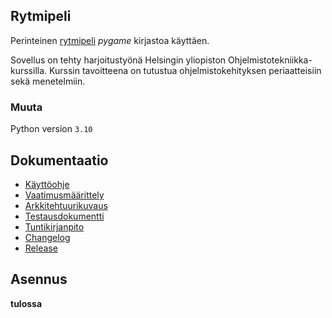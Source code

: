 ﻿## Rytmipeli

Perinteinen [rytmipeli](https://en.wikipedia.org/wiki/Rhythm_game) <em>pygame</em> kirjastoa käyttäen.<br>

Sovellus on tehty harjoitustyönä Helsingin yliopiston Ohjelmistotekniikka-kurssilla. Kurssin tavoitteena on tutustua ohjelmistokehityksen periaatteisiin sekä menetelmiin.
<br>

### Muuta

Python version `3.10`

## Dokumentaatio

-   [Käyttöohje](https://github.com/koenol/ot-harjoitustyo/tree/main/rhythm-game/dokumentaatio/kayttoohje.md)<br>
-   [Vaatimusmäärittely](https://github.com/koenol/ot-harjoitustyo/tree/main/rhythm-game/dokumentaatio/vaatimusmaarittely.md)<br>
-   [Arkkitehtuurikuvaus](https://github.com/koenol/ot-harjoitustyo/blob/main/rhythm-game/dokumentaatio/arkkitehtuurikuvaus.md)<br>
-   [Testausdokumentti](https://github.com/koenol/ot-harjoitustyo/tree/main/rhythm-game/dokumentaatio/testaus.md)<br>
-   [Tuntikirjanpito](https://github.com/koenol/ot-harjoitustyo/tree/main/rhythm-game/dokumentaatio/tuntikirjanpito.md)<br>
-   [Changelog](https://github.com/koenol/ot-harjoitustyo/tree/main/rhythm-game/dokumentaatio/changelog.md)<br>
-   [Release](https://github.com/koenol/ot-harjoitustyo/releases/tag/viikko5-1)

## Asennus

**tulossa**
